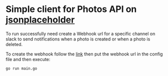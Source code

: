 # Simple client for Photos API on [jsonplaceholder](https://jsonplaceholder.typicode.com/)

To run successfully need create a Webhook url for a specific channel on slack to send notifications when a photo is created or when a photo is deleted.

To create the webhook follow the [link](https://api.slack.com/incoming-webhooks) then put the webhook url in the config file and then execute:
 
 ```go run main.go```
